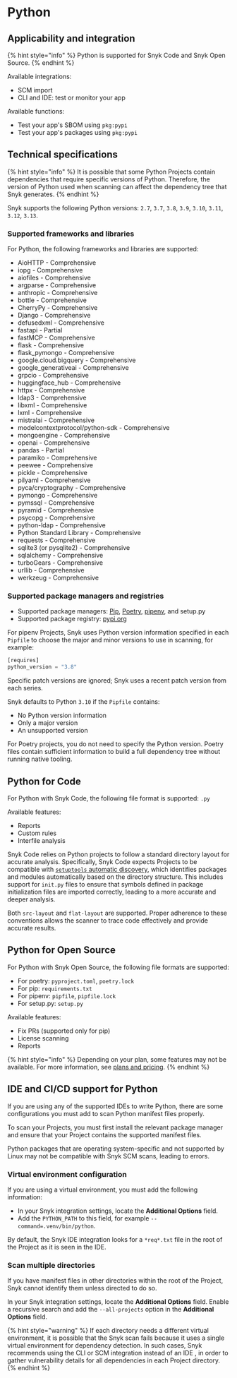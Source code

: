 # Python

## &#x20;Applicability and integration

{% hint style="info" %}
Python is supported for Snyk Code and Snyk Open Source.
{% endhint %}

Available integrations:

* SCM import
* CLI and IDE: test or monitor your app

Available functions:

* Test your app's SBOM using `pkg:pypi`
* Test your app's packages using `pkg:pypi`

## Technical specifications

{% hint style="info" %}
It is possible that some Python Projects contain dependencies that require specific versions of Python. Therefore, the version of Python used when scanning can affect the dependency tree that Snyk generates.
{% endhint %}

Snyk supports the following Python versions:  `2.7`, `3.7`, `3.8`, `3.9`, `3.10`, `3.11`, `3.12`, `3.13`.

### Supported frameworks and libraries

For Python, the following frameworks and libraries are supported:

* AioHTTP - Comprehensive
* iopg - Comprehensive
* aiofiles - Comprehensive
* argparse - Comprehensive
* anthropic - Comprehensive
* bottle - Comprehensive
* CherryPy - Comprehensive
* Django - Comprehensive
* defusedxml - Comprehensive
* fastapi - Partial
* fastMCP - Comprehensive
* flask - Comprehensive
* flask\_pymongo - Comprehensive
* google.cloud.bigquery - Comprehensive
* google\_generativeai - Comprehensive
* grpcio - Comprehensive
* huggingface\_hub - Comprehensive
* httpx - Comprehensive
* ldap3 - Comprehensive
* libxml - Comprehensive
* lxml - Comprehensive
* mistralai - Comprehensive
* modelcontextprotocol/python-sdk - Comprehensive
* mongoengine - Comprehensive
* openai - Comprehensive
* pandas - Partial
* paramiko - Comprehensive
* peewee - Comprehensive
* pickle - Comprehensive
* pilyaml - Comprehensive
* pyca/cryptography - Comprehensive
* pymongo - Comprehensive
* pymssql - Comprehensive
* pyramid - Comprehensive
* psycopg - Comprehensive
* python-ldap - Comprehensive
* Python Standard Library - Comprehensive
* requests - Comprehensive
* sqlite3 (or pysqlite2) - Comprehensive
* sqlalchemy - Comprehensive
* turboGears - Comprehensive
* urllib - Comprehensive
* werkzeug - Comprehensive

### Supported package managers and registries

* Supported package managers: [Pip](https://pypi.org/project/pip/), [Poetry](https://python-poetry.org/), [pipenv](https://pipenv.pypa.io/en/latest/), and setup.py
* Supported package registry: [pypi.org](https://pypi.org/)

For pipenv Projects, Snyk uses Python version information specified in each `Pipfile` to choose the major and minor versions to use in scanning, for example:

```python
[requires]
python_version = "3.8"
```

Specific patch versions are ignored; Snyk uses a recent patch version from each series.

Snyk defaults to Python `3.10` if the `Pipfile` contains:

* No Python version information
* Only a major version
* An unsupported version

For Poetry projects, you do not need to specify the Python version. Poetry files contain sufficient information to build a full dependency tree without running native tooling.

## Python for Code

For Python with Snyk Code, the following file format is supported: `.py`

Available features:

* Reports
* Custom rules
* Interfile analysis

Snyk Code relies on Python projects to follow a standard directory layout for accurate analysis. Specifically, Snyk Code expects Projects to be compatible with [`setuptools` automatic discovery](https://setuptools.pypa.io/en/latest/userguide/package_discovery.html#auto-discovery), which identifies packages and modules automatically based on the directory structure. This includes support for `init.py` files to ensure that symbols defined in package initialization files are imported correctly, leading to a more accurate and deeper analysis.

Both `src-layout` and `flat-layout` are supported. Proper adherence to these conventions allows the scanner to trace code effectively and provide accurate results.

## Python for Open Source

For Python with Snyk Open Source, the following file formats are supported:

* For poetry: `pyproject.toml`, `poetry.lock`
* For pip: `requirements.txt`
* For pipenv: `pipfile`, `pipfile.lock`
* For setup.py: `setup.py`

Available features:

* Fix PRs (supported only for pip)
* License scanning
* Reports

{% hint style="info" %}
Depending on your plan, some features may not be available. For more information, see [plans and pricing](https://snyk.io/plans/).
{% endhint %}

## IDE and CI/CD support for Python

If you are using any of the supported IDEs to write Python, there are some configurations you must add to scan Python manifest files properly.

To scan your Projects, you must first install the relevant package manager and ensure that your Project contains the supported manifest files.

Python packages that are operating system-specific and not supported by Linux may not be compatible with Snyk SCM scans, leading to errors.

### Virtual environment configuration

If you are using a virtual environment, you must add the following information:

* In your Snyk integration settings, locate the **Additional Options** field.
* Add the `PYTHON_PATH` to this field, for example `--command=.venv/bin/python`.

By default, the Snyk IDE integration looks for a `*req*.txt` file in the root of the Project as it is seen in the IDE.

### Scan multiple directories

If you have manifest files in other directories within the root of the Project, Snyk cannot identify them unless directed to do so.

In your Snyk integration settings, locate the **Additional Options** field. Enable a recursive search and add the  `--all-projects` option in the **Additional Options** field.

{% hint style="warning" %}
If each directory needs a different virtual environment, it is possible that the Snyk scan fails because it uses a single virtual environment for dependency detection. In such cases, Snyk recommends using the CLI or SCM integration instead of an IDE , in order to gather vulnerability details for all dependencies in each Project directory.
{% endhint %}
